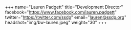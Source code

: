 +++
name="Lauren Padgett"
title="Development Director"
facebook="https://www.facebook.com/lauren.padgett"
twitter="https://twitter.com/ssdp"
email="lauren@ssdp.org"
headshot="img/bw-lauren.jpeg"
weight="30"
+++
